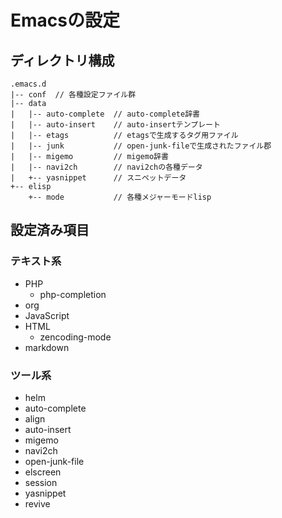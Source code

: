 # Emacsの設定 #

## ディレクトリ構成 ##

```
.emacs.d
|-- conf  // 各種設定ファイル群
|-- data
|   |-- auto-complete  // auto-complete辞書
|   |-- auto-insert    // auto-insertテンプレート
|   |-- etags          // etagsで生成するタグ用ファイル
|   |-- junk           // open-junk-fileで生成されたファイル郡
|   |-- migemo         // migemo辞書
|   |-- navi2ch        // navi2chの各種データ
|   +-- yasnippet      // スニペットデータ
+-- elisp
    +-- mode           // 各種メジャーモードlisp
```

## 設定済み項目 ##

### テキスト系 ###

- PHP
  - php-completion
- org
- JavaScript
- HTML
  - zencoding-mode
- markdown

### ツール系 ###

- helm
- auto-complete
- align
- auto-insert
- migemo
- navi2ch
- open-junk-file
- elscreen
- session
- yasnippet
- revive
